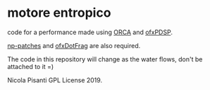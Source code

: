 motore entropico
=====================================
code for a performance made using [ORCA](https://github.com/hundredrabbits/Orca-c) and [ofxPDSP](https://github.com/npisanti/ofxPDSP).

[np-patches](https://github.com/npisanti/np-patches) and [ofxDotFrag](https://github.com/npisanti/ofxDotFrag) are also required.

The code in this repository will change as the water flows, don't be attached to it =) 

Nicola Pisanti GPL License 2019.
